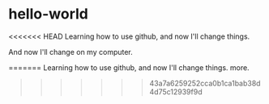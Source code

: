 # hello-world
<<<<<<< HEAD
Learning how to use github, and now I'll change things.

And now I'll change on my computer.

=======
Learning how to use github, and now I'll change things. more.
>>>>>>> 43a7a6259252cca0b1ca1bab38d4d75c12939f9d
